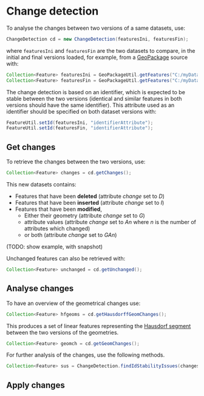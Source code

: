 # Change detection

To analyse the changes between two versions of a same datasets, use:

```java
ChangeDetection cd = new ChangeDetection(featuresIni, featuresFin);
```

where `featuresIni` and `featuresFin` are the two datasets to compare, in the initial and final versions loaded, for example, from a [GeoPackage](https://www.geopackage.org/) source with:

```java
Collection<Feature> featuresIni = GeoPackageUtil.getFeatures("C:/myDatasetVersion2015.gpkg");
Collection<Feature> featuresFin = GeoPackageUtil.getFeatures("C:/myDatasetVersion2020.gpkg");
```

The change detection is based on an identifier, which is expected to be stable between the two versions (identical and similar features in both versions should have the same identifier). This attribute used as an identifier should be specified on both dataset versions with:

```java
FeatureUtil.setId(featuresIni, "identifierAttribute");
FeatureUtil.setId(featuresFin, "identifierAttribute");
```

## Get changes

To retrieve the changes between the two versions, use:

```java
Collection<Feature> changes = cd.getChanges();
```

This new datasets contains:
- Features that have been **deleted** (attribute *change* set to *D*)
- Features that have been **inserted** (attribute *change* set to *I*)
- Features that have been **modified**,
    * Either their geometry (attribute *change* set to *G*)
    * attribute values (attribute *change* set to *An* where *n* is the number of attributes which changed)
    * or both (attribute *change* set to *GAn*)

(TODO: show example, with snapshot)

Unchanged features can also be retrieved with:

```java
Collection<Feature> unchanged = cd.getUnchanged();
```

## Analyse changes

To have an overview of the geometrical changes use: 

```java
Collection<Feature> hfgeoms = cd.getHausdorffGeomChanges();
```

This produces a set of linear features representing the [Hausdorf segment](https://en.wikipedia.org/wiki/Hausdorff_distance) between the two versions of the geometries.


```java
Collection<Feature> geomch = cd.getGeomChanges();
```


For further analysis of the changes, use the following methods.

```java
Collection<Feature> sus = ChangeDetection.findIdStabilityIssues(changes, 500);
```

## Apply changes

